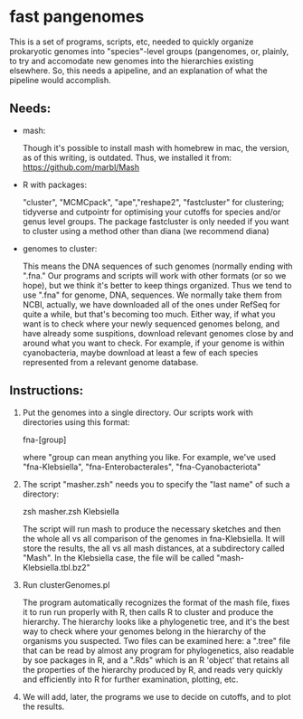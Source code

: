 # fast pangenomes
This is a set of programs, scripts, etc, needed to quickly organize prokaryotic genomes into "species"-level groups (pangenomes, or, plainly, to try and accomodate new genomes into the hierarchies existing elsewhere. So, this needs a apipeline, and an explanation of what the pipeline would accomplish.

## Needs:
* mash:

  Though it's possible to install mash with homebrew in mac, the version, as of this writing, is outdated. Thus, we installed it from: https://github.com/marbl/Mash

* R with packages:
  
  "cluster", "MCMCpack", "ape","reshape2", "fastcluster" for clustering; tidyverse and cutpointr for optimising your cutoffs for species and/or genus level groups. The package fastcluster is only needed if you want to cluster using a method other than diana (we recommend diana)

  
* genomes to cluster:

  This means the DNA sequences of such genomes (normally ending with ".fna." Our programs and scripts will work with other formats (or so we hope), but we think it's better to keep things organized. Thus we tend to use ".fna" for genome, DNA, sequences. We normally take them from NCBI, actually, we have downloaded all of the ones under RefSeq for quite a while, but that's becoming too much. Either way, if what you want is to check where your newly sequenced genomes belong, and have already some suspitions, download relevant genomes close by and around what you want to check. For example, if your genome is within cyanobacteria, maybe download at least a few of each species represented from a relevant genome database.

## Instructions:
1. Put the genomes into a single directory. Our scripts work with directories using this format:

   fna-[group]

   where "group can mean anything you like. For example, we've used "fna-Klebsiella", "fna-Enterobacterales", "fna-Cyanobacteriota"

2. The script "masher.zsh" needs you to specify the "last name" of such a directory:

   zsh masher.zsh Klebsiella

   The script will run mash to produce the necessary sketches and then the whole all vs all comparison of the genomes in fna-Klebsiella. It will store the results, the all vs all mash distances, at a subdirectory called "Mash". In the Klebsiella case, the file will be called "mash-Klebsiella.tbl.bz2"

3. Run clusterGenomes.pl

   The program automatically recognizes the format of the mash file, fixes it to run run properly with R, then calls R to cluster and produce the hierarchy. The hierarchy looks like a phylogenetic tree, and it's the best way to check where your genomes belong in the hierarchy of the organisms you suspected. Two files can be examined here: a ".tree" file that can be read by almost any program for phylogenetics, also readable by soe packages in R, and a ".Rds" which is an R 'object' that retains all the properties of the hierarchy produced by R, and reads very quickly and efficiently into R for further examination, plotting, etc.

4. We will add, later, the programs we use to decide on cutoffs, and to plot the results.
